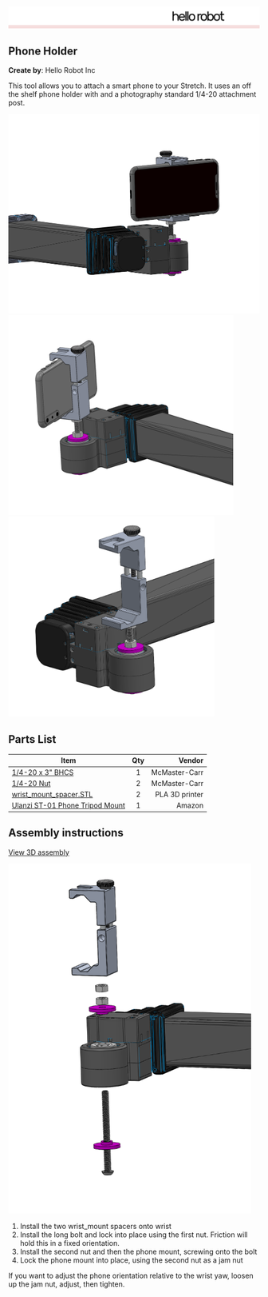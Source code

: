 ![image](images/HelloRobotLogoBar.png)

## Phone Holder

**Create by**: Hello Robot Inc

This tool allows you to attach a smart phone to your Stretch. It uses an off the shelf phone holder with and a photography standard 1/4-20 attachment post. 

<img src="images/iPhone_Mount_C.PNG" alt="image" height="400" />
<img src="images/iPhone_Mount_B.PNG" alt="image" height="400" />
<img src="images/iPhone_Mount_A.PNG" alt="image" height="400" />

## Parts List

| Item | Qty | Vendor           |
| ------------- |:-------------:| -----: |
| [1/4-20 x 3" BHCS](https://www.mcmaster.com/98164a246) | 1 | McMaster-Carr|
| [1/4-20 Nut](https://www.mcmaster.com/97149a100) | 2 | McMaster-Carr|
| [wrist_mount_spacer.STL](CAD/wrist_mount_spacer.STL) | 2 |    PLA 3D printer|
| [Ulanzi ST-01 Phone Tripod Mount](https://www.amazon.com/gp/product/B01LXB7SLO/ref=ppx_yo_dt_b_search_asin_title?ie=UTF8&psc=1)  | 1 | Amazon |

## Assembly instructions
[View 3D assembly](CAD/ASSEM_Phone_Holder.STL)

<img src="images/iPhone_Mount_Exploded.PNG" alt="image" height="700" />

1. Install the two wrist_mount spacers onto wrist
2. Install the long bolt and lock into place using the first nut. Friction will hold this in a fixed orientation.
3. Install the second nut and then the phone mount, screwing onto the bolt
4. Lock the phone mount into place, using the second nut as a jam nut

If you want to adjust the phone orientation relative to the wrist yaw, loosen up the jam nut, adjust, then tighten.
